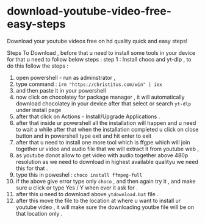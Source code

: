 # download-youtube-video-free-easy-steps
Download your youtube videos free on hd quality quick and easy steps!

Steps To Download , before that u need to install some tools in your device for that u need to follow below steps :
step 1 :
Install choco and yt-dlp , to do this follow the steps :
1. open powershell - run as adminstrator ,
2. type command : `` irm "https://christitus.com/win" | iex ``
3. and then paste it in your powershell
4. now click on chocolatey for package manager , it will automatically download chocolatey in your device after that select or search ``yt-dlp`` under install page
5. after that click on Actions - Install/Upgrade Applications .
6. after that inside ur powershell all the installation will happen and u need to wait a while after that when the installation completed u click on close button and
in powershell type exit and hit enter to exit
7. after that u need to install one more tool which is ffgpe which will join together ur video and audio file that we will extract it from youtube web ,
8. as youtube donot allow to get video with audio together above 480p resolution as we need to download in highest available qualityu we need this for that .
9. type this in poweshel : ``choco install ffmpeg-full``
10. if the above give error type only ``choco`` , and then again try it , and make sure u click or type Yes / Y when ever it ask for .
11. after this u need to download above ``ytdownload.bat`` file .
12. after this move the file to the location at where u want to install ur youtube video , it will make sure the downloading youtbe file will be on that location only .
